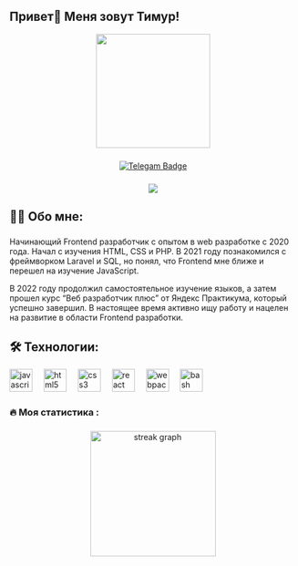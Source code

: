 
###
## Привет👋 Меня зовут Тимур!
<div id="header" align="center">
  <img src="https://i.giphy.com/media/v1.Y2lkPTc5MGI3NjExd3ptY3E0NXR2Ym8zdW16MW5oN3hzMTE3dTN0MXJtMnpjNjduZXgxbCZlcD12MV9pbnRlcm5hbF9naWZfYnlfaWQmY3Q9Zw/VbnUQpnihPSIgIXuZv/giphy.gif" width='200px'/>
</div>

 ###

<div align="center">
  <a href="https://t.me/monotek" alt="Telegam"><img src="https://img.shields.io/badge/ Telegram-blue?style=for-the-badge&logo=telegram&logoColor=white" alt="Telegam Badge"/></a>
</div>

###

<div align="center">
  <img src="https://visitor-badge.laobi.icu/badge?page_id=Monotekkk"  />
</div>

###

## 👩‍💻 Обо мне:

###

<p align="left">
 Начинающий Frontend разработчик с опытом в web разработке с 2020 года. Начал с изучения HTML, CSS и PHP. В 2021 году познакомился с фреймворком Laravel и SQL, но понял, что Frontend мне ближе и перешел на изучение JavaScript.

В 2022 году продолжил самостоятельное изучение языков, а затем прошел курс “Веб разработчик плюс” от Яндекс Практикума, который успешно завершил. В настоящее время активно ищу работу и нацелен на развитие в области Frontend разработки.
</p>

## 🛠 Технологии:

<div align="left">
  <img src="https://cdn.jsdelivr.net/gh/devicons/devicon/icons/javascript/javascript-original.svg" height="40" alt="javascript logo"  />
  <img width="12" />
  <img src="https://cdn.jsdelivr.net/gh/devicons/devicon/icons/html5/html5-original.svg" height="40" alt="html5 logo"  />
  <img width="12" />
  <img src="https://cdn.jsdelivr.net/gh/devicons/devicon/icons/css3/css3-original.svg" height="40" alt="css3 logo"  />
  <img width="12" />
  <img src="https://cdn.jsdelivr.net/gh/devicons/devicon/icons/react/react-original.svg" height="40" alt="react logo"  />
  <img width="12" />
  <img src="https://cdn.simpleicons.org/webpack/8DD6F9" height="40" alt="webpack logo"  />
  <img width="12" />
  <img src="https://cdn.simpleicons.org/gnubash/4EAA25" height="40" alt="bash logo"  />
</div>

###

<h3 align="left">🔥   Моя статистика :</h3>

###

<div align="center">
  <img src="http://github-profile-summary-cards.vercel.app/api/cards/profile-details?username=Monotekkk&theme=dark" height="220" alt="streak graph"  />
</div>
<!--
**Monotekkk/Monotekkk** is a ✨ _special_ ✨ repository because its `README.md` (this file) appears on your GitHub profile.

Here are some ideas to get you started:

- 🔭 I’m currently working on ...
- 🌱 I’m currently learning ...
- 👯 I’m looking to collaborate on ...
- 🤔 I’m looking for help with ...
- 💬 Ask me about ...
- 📫 How to reach me: ...
- 😄 Pronouns: ...
- ⚡ Fun fact: ...
-->
